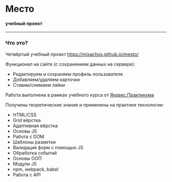# Место

#### учебный проект
------
### Что это?

Четвёртый учебный проект https://mixachos.github.io/mesto/

Функционал на сайте (с сохранением данных на сервере):

* Редактируем и сохраняем профиль пользователя
* Добавляем/удаляем карточки
* Ставим/снимаем лайки

Работа выполнена в рамках учебного курса от [Яндекс.Практикума](https://praktikum.yandex.ru)

Получены теоретические знания и применены на практике технологии:

* HTML/CSS
* Grid вёрстка
* Адаптивная вёрстка
* Основы JS
* Работа с DOM
* Шаблоны разметки
* Валидация форм с помощью JS
* Обработка событий
* Основы ООП
* Модули JS
* npm, webpack, babel
* Работа с API

